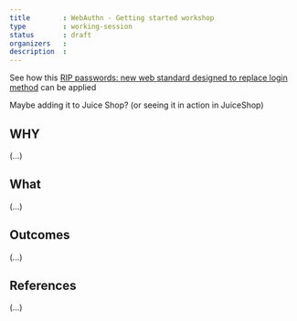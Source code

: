 ```yaml
---
title        : WebAuthn - Getting started workshop
type         : working-session
status       : draft
organizers   : 
description  :
---
```


See how this [RIP passwords: new web standard designed to replace login method](https://www.theguardian.com/technology/2018/apr/11/passwords-webauthn-new-web-standard-designed-replace-login-method) can be applied

Maybe adding it to Juice Shop? (or seeing it in action in JuiceShop)

## WHY

(...)

## What

(...)

## Outcomes

(...)

## References

(...)

